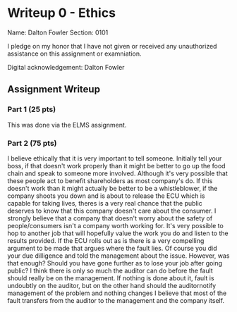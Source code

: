 # Writeup 0 - Ethics

Name: Dalton Fowler
Section: 0101

I pledge on my honor that I have not given or received any unauthorized assistance on this assignment or examniation.

Digital acknowledgement: Dalton Fowler

## Assignment Writeup

### Part 1 (25 pts)

This was done via the ELMS assignment.

### Part 2 (75 pts)

I believe ethically that it is very important to tell someone. Initially tell your boss, if that doesn't work properly  than it might be better to go up the food chain and speak to someone more involved. Although it's very possible that these people act to benefit shareholders as most company's do. If this doesn't work than it might actually be better to be a whistleblower, if the company shoots you down and is about to release the ECU which is capable for taking lives, theres is a very real chance that the public deserves to know that this company doesn't care about the consumer. I strongly believe that a company that doesn't worry about the safety of people/consumers isn't a company worth working for. It's very possible to hop to another job that will hopefully value the work you do and listen to the results provided. If the ECU rolls out as is there is a very compelling argument to be made that argues where the fault lies. Of course you did your due dilligence and told the management about the issue. However, was that enough? Should you have gone further as to lose your job after going public? I think there is only so much the auditor can do before the fault should really be on the management. If nothing is done about it, fault is undoubtly on the auditor, but on the other hand should the auditornotify management of the problem and nothing changes I believe that most of the fault transfers from the auditor to the management and the company itself.
